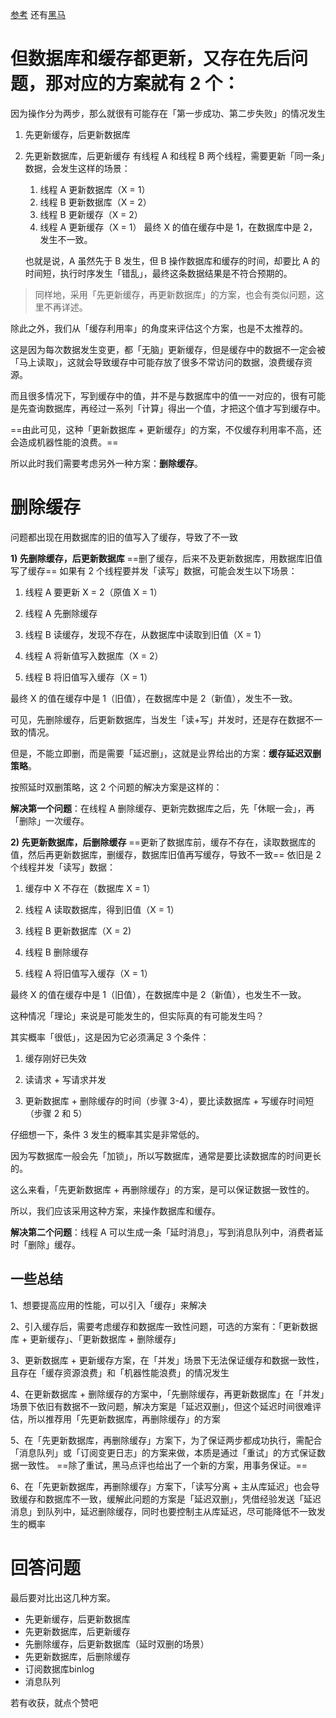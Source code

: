 
[参考](https://mp.weixin.qq.com/s?__biz=MzIyOTYxNDI5OA==&mid=2247487312&idx=1&sn=fa19566f5729d6598155b5c676eee62d&chksm=e8beb8e5dfc931f3e35655da9da0b61c79f2843101c130cf38996446975014f958a6481aacf1&scene=178&cur_album_id=1699766580538032128#rd) 还有[黑马](https://www.bilibili.com/video/BV1cr4y1671t/?p=38&vd_source=320ecdd8d14979567afe9d21045ad392)

# 但数据库和缓存都更新，又存在先后问题，那对应的方案就有 2 个：
因为操作分为两步，那么就很有可能存在「第一步成功、第二步失败」的情况发生
1. 先更新缓存，后更新数据库
    
2. 先更新数据库，后更新缓存
	有线程 A 和线程 B 两个线程，需要更新「同一条」数据，会发生这样的场景：
	1. 线程 A 更新数据库（X = 1）
	2. 线程 B 更新数据库（X = 2）
	3. 线程 B 更新缓存（X = 2）
	4. 线程 A 更新缓存（X = 1）
	最终 X 的值在缓存中是 1，在数据库中是 2，发生不一致。
	
	也就是说，A 虽然先于 B 发生，但 B 操作数据库和缓存的时间，却要比 A 的时间短，执行时序发生「错乱」，最终这条数据结果是不符合预期的。

>同样地，采用「先更新缓存，再更新数据库」的方案，也会有类似问题，这里不再详述。

除此之外，我们从「缓存利用率」的角度来评估这个方案，也是不太推荐的。

这是因为每次数据发生变更，都「无脑」更新缓存，但是缓存中的数据不一定会被「马上读取」，这就会导致缓存中可能存放了很多不常访问的数据，浪费缓存资源。

而且很多情况下，写到缓存中的值，并不是与数据库中的值一一对应的，很有可能是先查询数据库，再经过一系列「计算」得出一个值，才把这个值才写到缓存中。

==由此可见，这种「更新数据库 + 更新缓存」的方案，不仅缓存利用率不高，还会造成机器性能的浪费。==

所以此时我们需要考虑另外一种方案：**删除缓存**。

# 删除缓存
问题都出现在用数据库的旧的值写入了缓存，导致了不一致

**1) 先删除缓存，后更新数据库**
==删了缓存，后来不及更新数据库，用数据库旧值写了缓存==
如果有 2 个线程要并发「读写」数据，可能会发生以下场景：

1. 线程 A 要更新 X = 2（原值 X = 1）
    
2. 线程 A 先删除缓存
    
3. 线程 B 读缓存，发现不存在，从数据库中读取到旧值（X = 1）
    
4. 线程 A 将新值写入数据库（X = 2）
    
5. 线程 B 将旧值写入缓存（X = 1）
    

最终 X 的值在缓存中是 1（旧值），在数据库中是 2（新值），发生不一致。

可见，先删除缓存，后更新数据库，当发生「读+写」并发时，还是存在数据不一致的情况。


但是，不能立即删，而是需要「延迟删」，这就是业界给出的方案：**缓存延迟双删策略**。

按照延时双删策略，这 2 个问题的解决方案是这样的：

**解决第一个问题**：在线程 A 删除缓存、更新完数据库之后，先「休眠一会」，再「删除」一次缓存。


**2) 先更新数据库，后删除缓存**
==更新了数据库前，缓存不存在，读取数据库的值，然后再更新数据库，删缓存，数据库旧值再写缓存，导致不一致==
依旧是 2 个线程并发「读写」数据：

1. 缓存中 X 不存在（数据库 X = 1）
    
2. 线程 A 读取数据库，得到旧值（X = 1）
    
3. 线程 B 更新数据库（X = 2)
    
4. 线程 B 删除缓存
    
5. 线程 A 将旧值写入缓存（X = 1）
    

最终 X 的值在缓存中是 1（旧值），在数据库中是 2（新值），也发生不一致。

这种情况「理论」来说是可能发生的，但实际真的有可能发生吗？

其实概率「很低」，这是因为它必须满足 3 个条件：

1. 缓存刚好已失效
    
2. 读请求 + 写请求并发
    
3. 更新数据库 + 删除缓存的时间（步骤 3-4），要比读数据库 + 写缓存时间短（步骤 2 和 5）
    

仔细想一下，条件 3 发生的概率其实是非常低的。

因为写数据库一般会先「加锁」，所以写数据库，通常是要比读数据库的时间更长的。

这么来看，「先更新数据库 + 再删除缓存」的方案，是可以保证数据一致性的。

所以，我们应该采用这种方案，来操作数据库和缓存。



**解决第二个问题**：线程 A 可以生成一条「延时消息」，写到消息队列中，消费者延时「删除」缓存。




## 一些总结

1、想要提高应用的性能，可以引入「缓存」来解决

2、引入缓存后，需要考虑缓存和数据库一致性问题，可选的方案有：「更新数据库 + 更新缓存」、「更新数据库 + 删除缓存」

3、更新数据库 + 更新缓存方案，在「并发」场景下无法保证缓存和数据一致性，且存在「缓存资源浪费」和「机器性能浪费」的情况发生

4、在更新数据库 + 删除缓存的方案中，「先删除缓存，再更新数据库」在「并发」场景下依旧有数据不一致问题，解决方案是「延迟双删」，但这个延迟时间很难评估，所以推荐用「先更新数据库，再删除缓存」的方案

5、在「先更新数据库，再删除缓存」方案下，为了保证两步都成功执行，需配合「消息队列」或「订阅变更日志」的方案来做，本质是通过「重试」的方式保证数据一致性。 ==除了重试，黑马点评也给出了一个新的方案，用事务保证。==

6、在「先更新数据库，再删除缓存」方案下，「读写分离 + 主从库延迟」也会导致缓存和数据库不一致，缓解此问题的方案是「延迟双删」，凭借经验发送「延迟消息」到队列中，延迟删除缓存，同时也要控制主从库延迟，尽可能降低不一致发生的概率


# 回答问题

最后要对比出这几种方案。  
- 先更新缓存，后更新数据库  
- 先更新数据库，后更新缓存  
- 先删除缓存，后更新数据库（延时双删的场景）  
- 先更新数据库，后删除缓存  
- 订阅数据库binlog  
- 消息队列  

若有收获，就点个赞吧